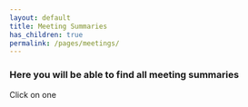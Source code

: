 ```yaml
---
layout: default
title: Meeting Summaries
has_children: true
permalink: /pages/meetings/
---
```


### Here you will be able to find all meeting summaries

Click on one

